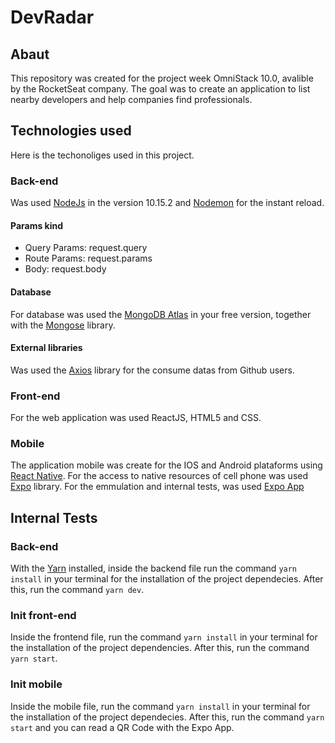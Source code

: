 # DevRadar

## Abaut
This repository was created for the project week OmniStack 10.0, avalible by the RocketSeat company. 
The goal was to create an application to list nearby developers and help companies find professionals.

## Technologies used
Here is the techonoliges used in this project.

### Back-end
Was used [NodeJs](https://nodejs.org/en/) in the version 10.15.2 and [Nodemon](https://www.npmjs.com/package/nodemon) for 
the instant reload. 
#### Params kind
+ Query Params: request.query 
+ Route Params: request.params 
+ Body: request.body

#### Database
For database was used the [MongoDB Atlas](https://www.mongodb.com/cloud/atlas) in your free version, together with the 
[Mongose](https://www.npmjs.com/package/mongoose) library.

#### External libraries
Was used the [Axios](https://www.npmjs.com/package/axios) library for the consume datas from Github users.

### Front-end
For the web application was used ReactJS, HTML5 and CSS. 

### Mobile
The application mobile was create for the IOS and Android plataforms using [React Native](https://reactnative.dev/).
For the access to native resources of cell phone was used [Expo](https://expo.io/) library. For the emmulation and
internal tests, was used [Expo App](https://play.google.com/store/apps/details?id=host.exp.exponent&hl=end_US)

## Internal Tests
### Back-end
With the [Yarn](https://classic.yarnpkg.com/en/docs/install#debian-stable) installed, inside the backend file run the command ```yarn install``` in your terminal for the installation of the project dependecies. After this, run the command ```yarn dev```.

### Init front-end
Inside the frontend file, run the command ```yarn install``` in your terminal for the installation of the project dependencies. After this, run the command ```yarn start```.

### Init mobile
Inside the mobile file, run the command ```yarn install``` in your terminal for the installation of the project dependecies. After this, run the command ```yarn start``` and you can read a QR Code with the Expo App.
